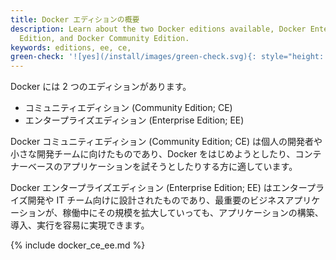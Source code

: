 ```yaml
---
title: Docker エディションの概要
description: Learn about the two Docker editions available, Docker Enterprise
  Edition, and Docker Community Edition.
keywords: editions, ee, ce,
green-check: '![yes](/install/images/green-check.svg){: style="height: 14px; margin: 0 auto"}'
---
```


<!--
Docker is available in two editions:
* Community Edition (CE)
* Enterprise Edition (EE)
-->
Docker には 2 つのエディションがあります。
* コミュニティエディション (Community Edition; CE)
* エンタープライズエディション (Enterprise Edition; EE)

<!--
Docker Community Edition (CE) is ideal for individual developers and small teams
looking to get started with Docker and experimenting with container-based apps.
-->
Docker コミュニティエディション (Community Edition; CE) は個人の開発者や小さな開発チームに向けたものであり、Docker をはじめようとしたり、コンテナーベースのアプリケーションを試そうとしたりする方に適しています。

<!--
Docker Enterprise Edition (EE) is designed for enterprise development and IT
teams who build, ship, and run business critical applications in production at
scale.
-->
Docker エンタープライズエディション (Enterprise Edition; EE) はエンタープライズ開発や IT チーム向けに設計されたものであり、最重要のビジネスアプリケーションが、稼働中にその規模を拡大していっても、アプリケーションの構築、導入、実行を容易に実現できます。


{% include docker_ce_ee.md %}
